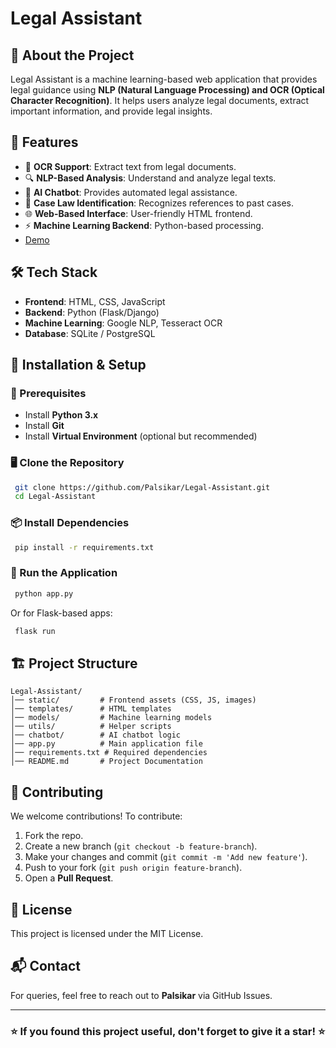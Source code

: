 # Legal Assistant
 
 ## 📌 About the Project
 Legal Assistant is a machine learning-based web application that provides legal guidance using **NLP (Natural Language Processing) and OCR (Optical Character Recognition)**. It helps users analyze legal documents, extract important information, and provide legal insights.
 
 ## 🚀 Features
 - 📝 **OCR Support**: Extract text from legal documents.
 - 🔍 **NLP-Based Analysis**: Understand and analyze legal texts.
 - 🤖 **AI Chatbot**: Provides automated legal assistance.
 - 📜 **Case Law Identification**: Recognizes references to past cases.
 - 🌐 **Web-Based Interface**: User-friendly HTML frontend.
 - ⚡ **Machine Learning Backend**: Python-based processing.
 - [Demo](https://v0-legal-assistance-app.vercel.app)
 
 ## 🛠️ Tech Stack
 - **Frontend**: HTML, CSS, JavaScript
 - **Backend**: Python (Flask/Django)
 - **Machine Learning**: Google NLP, Tesseract OCR
 - **Database**: SQLite / PostgreSQL
 
 ## 📂 Installation & Setup
 
 ### 🔧 Prerequisites
 - Install **Python 3.x**
 - Install **Git**
 - Install **Virtual Environment** (optional but recommended)
 
 ### 🖥️ Clone the Repository
 ```sh
  git clone https://github.com/Palsikar/Legal-Assistant.git
  cd Legal-Assistant
 ```
 
 ### 📦 Install Dependencies
 ```sh
  pip install -r requirements.txt
 ```
 
 ### 🚀 Run the Application
 ```sh
  python app.py
 ```
 Or for Flask-based apps:
 ```sh
  flask run
 ```
 
 ## 🏗️ Project Structure
 ```
 Legal-Assistant/
 │── static/         # Frontend assets (CSS, JS, images)
 │── templates/      # HTML templates
 │── models/         # Machine learning models
 │── utils/          # Helper scripts
 │── chatbot/        # AI chatbot logic
 │── app.py          # Main application file
 │── requirements.txt # Required dependencies
 │── README.md       # Project Documentation
 ```
 
 ## 🤝 Contributing
 We welcome contributions! To contribute:
 1. Fork the repo.
 2. Create a new branch (`git checkout -b feature-branch`).
 3. Make your changes and commit (`git commit -m 'Add new feature'`).
 4. Push to your fork (`git push origin feature-branch`).
 5. Open a **Pull Request**.
 
 ## 📜 License
 This project is licensed under the MIT License.
 
 ## 📬 Contact
 For queries, feel free to reach out to **Palsikar** via GitHub Issues.
 
 ---
 ### ⭐ If you found this project useful, don't forget to give it a star! ⭐
